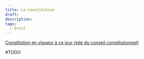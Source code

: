 ```yaml
---
title: La constitution
draft: 
description: 
tags:
  - Droit
---
```

[Constitution en vigueur à ce jour (site du conseil constitutionnel)](https://www.conseil-constitutionnel.fr/le-bloc-de-constitutionnalite/texte-integral-de-la-constitution-du-4-octobre-1958-en-vigueur)

#TODO